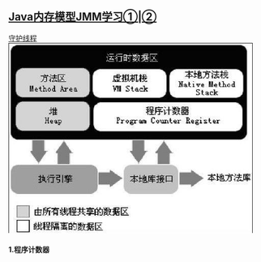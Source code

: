 [Java内存模型JMM学习①](https://blog.csdn.net/hxpjava1/article/details/55189077)[|②](https://blog.csdn.net/javazejian/article/details/72772461)
------------------
[](https://github.com/Albatronhenry/Java/blob/master/Jvm/Java%20%E7%B1%BB%E5%8A%A0%E8%BD%BD%E6%9C%BA%E5%88%B6.md)
[守护线程]()
![jads](https://github.com/Albatronhenry/Java/blob/master/Jvm/Java%20Virtual%20Mechine/jads.png)
#### 1.程序计数器



